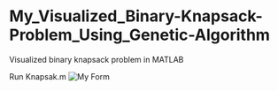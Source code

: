 # My_Visualized_Binary-Knapsack-Problem_Using_Genetic-Algorithm
Visualized binary knapsack problem in MATLAB

Run Knapsak.m
![My Form](https://github.com/fsiar/My_Visualized_Binary-Knapsack-Problem_Using_Genetic-Algorithm/blob/master/img.PNG)

